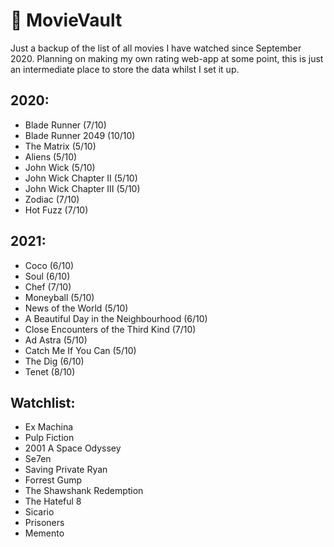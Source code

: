 # 🎥 MovieVault
Just a backup of the list of all movies I have watched since September 2020. Planning on making my own rating web-app at some point, this is just an intermediate place to store the data whilst I set it up.

## 2020:
* Blade Runner (7/10)
* Blade Runner 2049 (10/10)
* The Matrix (5/10)
* Aliens (5/10)
* John Wick (5/10)
* John Wick Chapter II (5/10)
* John Wick Chapter III (5/10)
* Zodiac (7/10)
* Hot Fuzz (7/10)

## 2021:
* Coco (6/10)
* Soul (6/10)
* Chef (7/10)
* Moneyball (5/10)
* News of the World (5/10)
* A Beautiful Day in the Neighbourhood (6/10)
* Close Encounters of the Third Kind (7/10)
* Ad Astra (5/10)
* Catch Me If You Can (5/10)
* The Dig (6/10)
* Tenet (8/10)

## Watchlist:
* Ex Machina
* Pulp Fiction
* 2001 A Space Odyssey
* Se7en
* Saving Private Ryan
* Forrest Gump
* The Shawshank Redemption
* The Hateful 8
* Sicario
* Prisoners
* Memento
